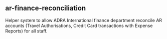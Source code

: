 ## ar-finance-reconciliation
Helper system to allow ADRA International finance department reconcile AR accounts (Travel Authorisations, Credit Card transactions with Expense Reports) for all staff.
